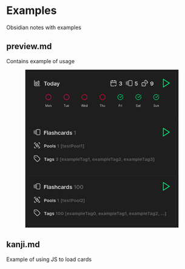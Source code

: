 # Examples
Obsidian notes with examples

## preview.md
Contains example of usage 
<p align="center">
	<img src="../images/preview.png" style="width: 80%;"/>
</p>


## kanji.md
Example of using JS to load cards
